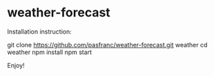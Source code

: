 # weather-forecast

Installation instruction:

git clone https://github.com/pasfranc/weather-forecast.git weather
cd weather
npm install
npm start

Enjoy!
